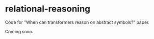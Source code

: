 # relational-reasoning
Code for "When can transformers reason on abstract symbols?" paper.

Coming soon.
